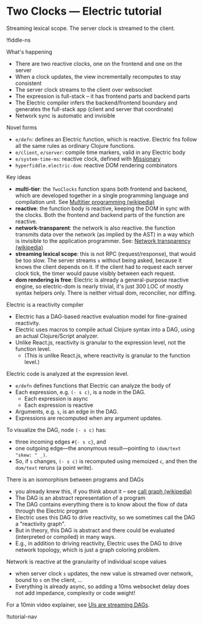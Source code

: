 # Two Clocks — Electric tutorial

Streaming lexical scope. The server clock is streamed to the client.

!fiddle-ns[](electric-tutorial.demo-two-clocks/TwoClocks)

What's happening

* There are two reactive clocks, one on the frontend and one on the server
* When a clock updates, the view incrementally recomputes to stay consistent
* The server clock streams to the client over websocket
* The expression is full-stack – it has frontend parts and backend parts
* The Electric compiler infers the backend/frontend boundary and generates the full-stack app (client and server that coordinate)
* Network sync is automatic and invisible

Novel forms

* `e/defn`: defines an Electric function, which is reactive. Electric fns follow all the same rules as ordinary Clojure functions.
* `e/client`, `e/server`: compile time markers, valid in any Electric body
* `e/system-time-ms`: reactive clock, defined with [Missionary](https://github.com/leonoel/missionary)
* `hyperfiddle.electric-dom`: reactive DOM rendering combinators

Key ideas

* **multi-tier**: the `TwoClocks` function spans both frontend and backend, which are developed together in a single programming language and compilation unit. See [Multitier programming (wikipedia)](https://en.wikipedia.org/wiki/Multitier_programming)
* **reactive**: the function body is reactive, keeping the DOM in sync with the clocks. Both the frontend and backend parts of the function are reactive.
* **network-transparent**: the network is also reactive. the function transmits data over the network (as implied by the AST) in a way which is invisible to the application programmer. See: [Network transparency (wikipedia)](https://en.wikipedia.org/wiki/Network_transparency)
* **streaming lexical scope**: this is not RPC (request/response), that would be too slow. The server streams `s` without being asked, because it knows the client depends on it. If the client had to request each server clock tick, the timer would pause visibly between each request.
* **dom rendering is free**: Electric is already a general-purpose reactive engine, so electric-dom is nearly trivial, it's just 300 LOC of mostly syntax helpers only. There is neither virtual dom, reconcilier, nor diffing.

Electric is a reactivity compiler

* Electric has a DAG-based reactive evaluation model for fine-grained reactivity.
* Electric uses macros to compile actual Clojure syntax into a DAG, using an actual Clojure/Script analyzer.
* Unlike React.js, reactivity is granular to the expression level, not the function level.
  * (This is unlike React.js, where reactivity is granular to the function level.)

Electric code is analyzed at the expression level.

* `e/defn` defines functions that Electric can analyze the body of
* Each expression, e.g. `(- s c)`, is a node in the DAG.  
  * Each expression is async
  * Each expression is reactive
* Arguments, e.g. `s`, is an edge in the DAG.
* Expressions are recomputed when any argument updates.

To visualize the DAG, node `(- s c)` has:
* three incoming edges `#{- s c}`, and
* one outgoing edge—the anonymous result—pointing to `(dom/text "skew: " _)`.
* So, if `s` changes, `(- s c)` is recomputed using memoized `c`, and then the `dom/text` reruns (a point write).
  
There is an isomorphism between programs and DAGs

* you already knew this, if you think about it – see [call graph (wikipedia)](https://en.wikipedia.org/wiki/Call_graph)
* The DAG is an abstract representation of a program
* The DAG contains everything there is to know about the flow of data through the Electric program
* Electric uses this DAG to drive reactivity, so we sometimes call the DAG a "reactivity graph". 
* But in theory, this DAG is abstract and there could be evaluated (interpreted or compiled) in many ways.
* E.g., in addition to driving reactivity, Electric uses the DAG to drive network topology, which is just a graph coloring problem.

Network is reactive at the granularity of individual scope values
* when server clock `s` updates, the new value is streamed over network, bound to `s` on the client, ...
* Everything is already async, so adding a 10ms websocket delay does not add impedance, complexity or code weight!

For a 10min video explainer, see [UIs are streaming DAGs](https://hyperfiddle.notion.site/UIs-are-streaming-DAGs-e181461681a8452bb9c7a9f10f507991).

!tutorial-nav[](true)